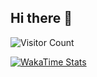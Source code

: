 ## Hi there 👋

![Visitor Count](https://profile-counter.glitch.me/RYFOJE/count.svg)

[![WakaTime Stats](https://wakatime.com/share/@ryfoje/9f66c049-25cd-47fd-82ac-fa300cf5a64c.svg)]([https://google.com](https://wakatime.com/@ryfoje))
